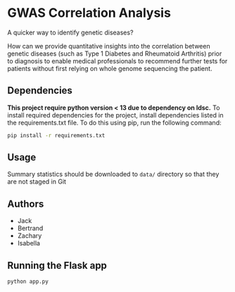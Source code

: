 # GWAS Correlation Analysis
A quicker way to identify genetic diseases?

How can we provide quantitative insights into the correlation between genetic diseases (such as Type 1 Diabetes and
Rheumatoid Arthritis) prior to diagnosis to enable medical professionals to recommend further tests for patients without
first relying on whole genome sequencing the patient.

## Dependencies

**This project require python version < 13 due to dependency on ldsc.**
To install required dependencies for the project, install dependencies listed in the requirements.txt file. 
To do this using pip, run the following command:

```bash
pip install -r requirements.txt
```

## Usage
Summary statistics should be downloaded to `data/` directory so that they are not staged in Git 


## Authors
- Jack
- Bertrand
- Zachary
- Isabella

## Running the Flask app

```python
python app.py
```
